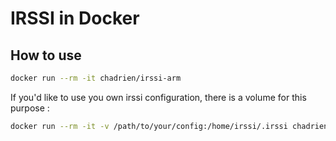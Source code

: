 # IRSSI in Docker

## How to use

```bash
docker run --rm -it chadrien/irssi-arm
```

If you'd like to use you own irssi configuration, there is a volume for
this purpose :

```bash
docker run --rm -it -v /path/to/your/config:/home/irssi/.irssi chadrien/irssi-arm
```
